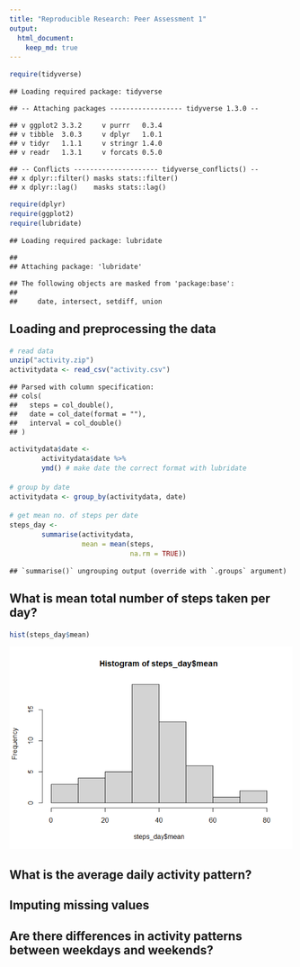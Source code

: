 ```yaml
---
title: "Reproducible Research: Peer Assessment 1"
output: 
  html_document:
    keep_md: true
---
```



```r
require(tidyverse)
```

```
## Loading required package: tidyverse
```

```
## -- Attaching packages ------------------ tidyverse 1.3.0 --
```

```
## v ggplot2 3.3.2     v purrr   0.3.4
## v tibble  3.0.3     v dplyr   1.0.1
## v tidyr   1.1.1     v stringr 1.4.0
## v readr   1.3.1     v forcats 0.5.0
```

```
## -- Conflicts --------------------- tidyverse_conflicts() --
## x dplyr::filter() masks stats::filter()
## x dplyr::lag()    masks stats::lag()
```

```r
require(dplyr)
require(ggplot2)
require(lubridate)
```

```
## Loading required package: lubridate
```

```
## 
## Attaching package: 'lubridate'
```

```
## The following objects are masked from 'package:base':
## 
##     date, intersect, setdiff, union
```


## Loading and preprocessing the data

```r
# read data
unzip("activity.zip")
activitydata <- read_csv("activity.csv")
```

```
## Parsed with column specification:
## cols(
##   steps = col_double(),
##   date = col_date(format = ""),
##   interval = col_double()
## )
```

```r
activitydata$date <- 
        activitydata$date %>%
        ymd() # make date the correct format with lubridate

# group by date
activitydata <- group_by(activitydata, date)

# get mean no. of steps per date
steps_day <- 
        summarise(activitydata, 
                  mean = mean(steps, 
                              na.rm = TRUE))
```

```
## `summarise()` ungrouping output (override with `.groups` argument)
```
## What is mean total number of steps taken per day?

```r
hist(steps_day$mean)
```

![](PA1_template_files/figure-html/unnamed-chunk-3-1.png)<!-- -->


## What is the average daily activity pattern?



## Imputing missing values



## Are there differences in activity patterns between weekdays and weekends?
